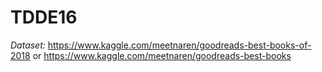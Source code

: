 # TDDE16

*Dataset:*
https://www.kaggle.com/meetnaren/goodreads-best-books-of-2018
or
https://www.kaggle.com/meetnaren/goodreads-best-books
